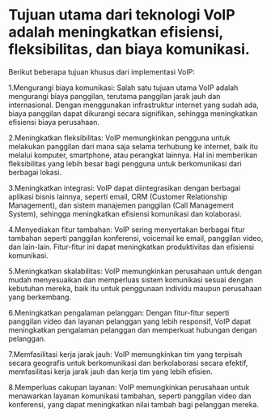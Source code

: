 ---
---
# Tujuan utama dari teknologi VoIP adalah meningkatkan efisiensi, fleksibilitas, dan biaya komunikasi. 
Berikut beberapa tujuan khusus dari implementasi VoIP:

1.Mengurangi biaya komunikasi: Salah satu tujuan utama VoIP adalah mengurangi biaya panggilan, terutama panggilan jarak jauh dan internasional. Dengan menggunakan infrastruktur internet yang sudah ada, biaya panggilan dapat dikurangi secara signifikan, sehingga meningkatkan efisiensi biaya perusahaan.

2.Meningkatkan fleksibilitas: VoIP memungkinkan pengguna untuk melakukan panggilan dari mana saja selama terhubung ke internet, baik itu melalui komputer, smartphone, atau perangkat lainnya. Hal ini memberikan fleksibilitas yang lebih besar bagi pengguna untuk berkomunikasi dari berbagai lokasi.

3.Meningkatkan integrasi: VoIP dapat diintegrasikan dengan berbagai aplikasi bisnis lainnya, seperti email, CRM (Customer Relationship Management), dan sistem manajemen panggilan (Call Management System), sehingga meningkatkan efisiensi komunikasi dan kolaborasi.

4.Menyediakan fitur tambahan: VoIP sering menyertakan berbagai fitur tambahan seperti panggilan konferensi, voicemail ke email, panggilan video, dan lain-lain. Fitur-fitur ini dapat meningkatkan produktivitas dan efisiensi komunikasi.

5.Meningkatkan skalabilitas: VoIP memungkinkan perusahaan untuk dengan mudah menyesuaikan dan memperluas sistem komunikasi sesuai dengan kebutuhan mereka, baik itu untuk penggunaan individu maupun perusahaan yang berkembang.

6.Meningkatkan pengalaman pelanggan: Dengan fitur-fitur seperti panggilan video dan layanan pelanggan yang lebih responsif, VoIP dapat meningkatkan pengalaman pelanggan dan memperkuat hubungan dengan pelanggan.

7.Memfasilitasi kerja jarak jauh: VoIP memungkinkan tim yang terpisah secara geografis untuk berkomunikasi dan berkolaborasi secara efektif, memfasilitasi kerja jarak jauh dan kerja tim yang lebih efisien.

8.Memperluas cakupan layanan: VoIP memungkinkan perusahaan untuk menawarkan layanan komunikasi tambahan, seperti panggilan video dan konferensi, yang dapat meningkatkan nilai tambah bagi pelanggan mereka.







